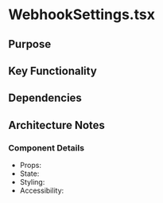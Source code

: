 # WebhookSettings.tsx

## Purpose

## Key Functionality

## Dependencies

## Architecture Notes

### Component Details
- Props: 
- State: 
- Styling: 
- Accessibility: 
